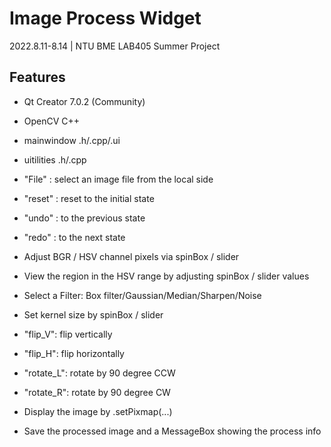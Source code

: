 # Image Process Widget

2022.8.11-8.14 | NTU BME LAB405 Summer Project

## Features

- Qt Creator 7.0.2 (Community)
- OpenCV C++
- mainwindow .h/.cpp/.ui
- uitilities .h/.cpp

- "File" : select an image file from the local side
- "reset" : reset to the initial state
- "undo" : to the previous state 
- "redo" : to the next state

- Adjust BGR / HSV channel pixels via spinBox / slider
- View the region in the HSV range by adjusting  spinBox / slider values
- Select a Filter: Box filter/Gaussian/Median/Sharpen/Noise
- Set kernel size by spinBox / slider

- "flip_V": flip vertically
- "flip_H": flip horizontally
- "rotate_L": rotate by 90 degree CCW
- "rotate_R": rotate by 90 degree CW


- Display the image by .setPixmap(...)
- Save the processed image and a MessageBox showing the process info 



